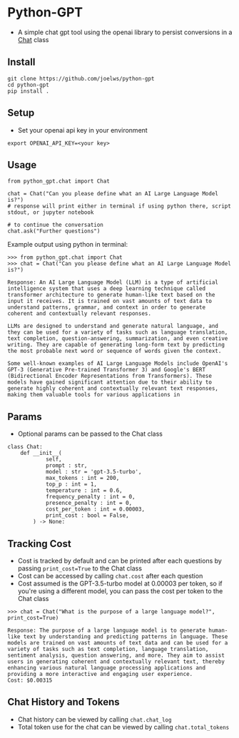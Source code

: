 # Python-GPT
- A simple chat gpt tool using the openai library to persist conversions in a [Chat](./python_gpt/chat.py) class

## Install
```
git clone https://github.com/joelws/python-gpt
cd python-gpt
pip install .
```

## Setup
- Set your openai api key in your environment
```
export OPENAI_API_KEY=<your key>
```

## Usage
```
from python_gpt.chat import Chat

chat = Chat("Can you please define what an AI Large Language Model is?")
# response will print either in terminal if using python there, script stdout, or jupyter notebook

# to continue the conversation
chat.ask("Further questions")
```
Example output using python in terminal:
```
>>> from python_gpt.chat import Chat
>>> chat = Chat("Can you please define what an AI Large Language Model is?")

Response: An AI Large Language Model (LLM) is a type of artificial intelligence system that uses a deep learning technique called transformer architecture to generate human-like text based on the input it receives. It is trained on vast amounts of text data to understand patterns, grammar, and context in order to generate coherent and contextually relevant responses.

LLMs are designed to understand and generate natural language, and they can be used for a variety of tasks such as language translation, text completion, question-answering, summarization, and even creative writing. They are capable of generating long-form text by predicting the most probable next word or sequence of words given the context.

Some well-known examples of AI Large Language Models include OpenAI's GPT-3 (Generative Pre-trained Transformer 3) and Google's BERT (Bidirectional Encoder Representations from Transformers). These models have gained significant attention due to their ability to generate highly coherent and contextually relevant text responses, making them valuable tools for various applications in
```

## Params
- Optional params can be passed to the Chat class
```
class Chat:
    def __init__(
            self, 
            prompt : str,
            model : str = 'gpt-3.5-turbo',
            max_tokens : int = 200,
            top_p : int = 1,
            temperature : int = 0.6,
            frequency_penalty : int = 0,
            presence_penalty : int = 0,
            cost_per_token : int = 0.00003,
            print_cost : bool = False,
        ) -> None:
```

## Tracking Cost
- Cost is tracked by default and can be printed after each questions by passing `print_cost=True` to the Chat class
- Cost can be accessed by calling `chat.cost` after each question
- Cost assumed is the GPT-3.5-turbo model at 0.00003 per token, so if you're using a different model, you can pass the cost per token to the Chat class
```
>>> chat = Chat("What is the purpose of a large language model?", print_cost=True)
                                                                                                                    Response: The purpose of a large language model is to generate human-like text by understanding and predicting patterns in language. These models are trained on vast amounts of text data and can be used for a variety of tasks such as text completion, language translation, sentiment analysis, question answering, and more. They aim to assist users in generating coherent and contextually relevant text, thereby enhancing various natural language processing applications and providing a more interactive and engaging user experience.
Cost: $0.00315
```

## Chat History and Tokens
- Chat history can be viewed by calling `chat.chat_log`
- Total token use for the chat can be viewed by calling `chat.total_tokens`